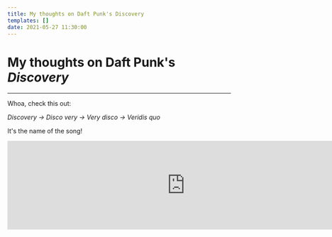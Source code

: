 ```yaml
---
title: My thoughts on Daft Punk's Discovery
templates: []
date: 2021-05-27 11:30:00
--- 
```


# My thoughts on Daft Punk's _Discovery_
---

Whoa, check this out:

_Discovery -> Disco very -> Very disco -> Veridis quo_

It's the name of the song!

<iframe src="https://open.spotify.com/embed/album/2noRn2Aes5aoNVsU6iWThc" width="800" height="200" frameborder="0" allowtransparency="true" allow="encrypted-media"></iframe>


